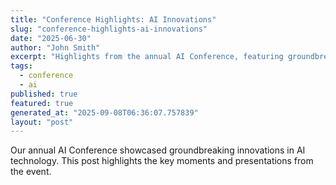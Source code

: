 ```yaml
---
title: "Conference Highlights: AI Innovations"
slug: "conference-highlights-ai-innovations"
date: "2025-06-30"
author: "John Smith"
excerpt: "Highlights from the annual AI Conference, featuring groundbreaking innovations."
tags:
  - conference
  - ai
published: true
featured: true
generated_at: "2025-09-08T06:36:07.757839"
layout: "post"
---
```


Our annual AI Conference showcased groundbreaking innovations in AI technology. This post highlights the key moments and presentations from the event.